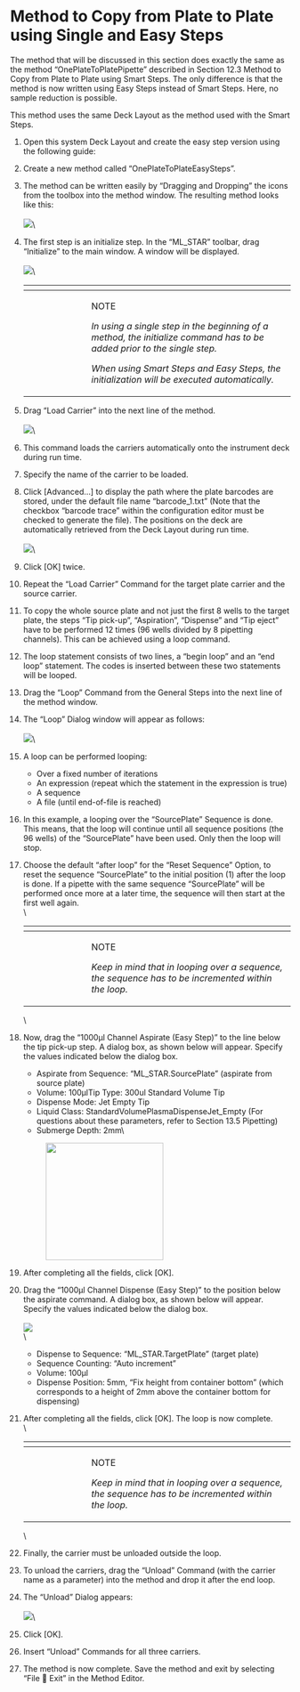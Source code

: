 # Method to Copy from Plate to Plate using Single and Easy Steps

The method that will be discussed in this section does exactly the same as the method “OnePlateToPlatePipette” described in Section 12.3 Method to Copy from Plate to Plate using Smart Steps. The only difference is that the method is now written using Easy Steps instead of Smart Steps. Here, no sample reduction is possible.

This method uses the same Deck Layout as the method used with the Smart Steps.

1. Open this system Deck Layout and create the easy step version using the following guide:
2. Create a new method called “OnePlateToPlateEasySteps”.
3. The method can be written easily by “Dragging and Dropping” the icons from the toolbox into the method window. The resulting method looks like this:\
   \
   ![](<../.gitbook/assets/image (53) (1) (1).png>)\

4.  The first step is an initialize step. In the “ML\_STAR” toolbar, drag “Initialize” to the main window. A window will be displayed.\
    \
    ![](<../.gitbook/assets/image (54) (1) (1).png>)\


    <table data-header-hidden><thead><tr><th width="98"></th><th></th></tr></thead><tbody><tr><td><img src="../.gitbook/assets/image (10) (1) (1) (1) (1) (1) (1) (1) (1) (1) (1) (1) (1) (1) (1) (1) (1).png" alt="" data-size="original"></td><td><p>NOTE</p><p><em>In using a single step in the beginning of a method, the initialize command has to be added prior to the single step.</em></p><p><em>When using Smart Steps and Easy Steps, the initialization will be executed automatically.</em></p></td></tr></tbody></table>
5. Drag “Load Carrier” into the next line of the method.\
   \
   ![](<../.gitbook/assets/image (55) (1) (1).png>)\

6. This command loads the carriers automatically onto the instrument deck during run time.
7. Specify the name of the carrier to be loaded.
8. Click \[Advanced…] to display the path where the plate barcodes are stored, under the default file name “barcode\_1.txt” (Note that the checkbox “barcode trace” within the configuration editor must be checked to generate the file). The positions on the deck are automatically retrieved from the Deck Layout during run time.\
   \
   ![](<../.gitbook/assets/image (56) (1) (1).png>)\

9. Click \[OK] twice.
10. Repeat the “Load Carrier” Command for the target plate carrier and the source carrier.
11. To copy the whole source plate and not just the first 8 wells to the target plate, the steps “Tip pick-up”, “Aspiration”, “Dispense” and “Tip eject” have to be performed 12 times (96 wells divided by 8 pipetting channels). This can be achieved using a loop command.
12. The loop statement consists of two lines, a “begin loop” and an “end loop” statement. The codes is inserted between these two statements will be looped.
13. Drag the “Loop” Command from the General Steps into the next line of the method window.
14. The “Loop” Dialog window will appear as follows:\
    \
    ![](<../.gitbook/assets/image (57) (1) (1).png>)\

15. A loop can be performed looping:
    * Over a fixed number of iterations
    * An expression (repeat which the statement in the expression is true)
    * A sequence
    * A file (until end-of-file is reached)
16. In this example, a looping over the “SourcePlate” Sequence is done. This means, that the loop will continue until all sequence positions (the 96 wells) of the “SourcePlate” have been used. Only then the loop will stop.
17. Choose the default “after loop” for the “Reset Sequence” Option, to reset the sequence “SourcePlate” to the initial position (1) after the loop is done. If a pipette with the same sequence “SourcePlate” will be performed once more at a later time, the sequence will then start at the first well again.\
    \


    <table data-header-hidden><thead><tr><th width="98"></th><th></th></tr></thead><tbody><tr><td><img src="../.gitbook/assets/image (10) (1) (1) (1) (1) (1) (1) (1) (1) (1) (1) (1) (1) (1) (1) (1) (1).png" alt="" data-size="original"></td><td><p>NOTE</p><p><em>Keep in mind that in looping over a sequence, the sequence has to be incremented within the loop.</em></p></td></tr></tbody></table>

    \

18. Now, drag the “1000μl Channel Aspirate (Easy Step)” to the line below the tip pick-up step. A dialog box, as shown below will appear. Specify the values indicated below the dialog box.

    * Aspirate from Sequence: “ML\_STAR.SourcePlate” (aspirate from source plate)
    * Volume: 100μlTip Type: 300ul Standard Volume Tip
    * Dispense Mode: Jet Empty Tip
    * Liquid Class: StandardVolumePlasmaDispenseJet\_Empty (For questions about these parameters, refer to Section 13.5 Pipetting)
    * Submerge Depth: 2mm\


    <figure><img src="../.gitbook/assets/image (58) (1) (1).png" alt="" width="211"><figcaption></figcaption></figure>
19. After completing all the fields, click \[OK].
20. Drag the “1000μl Channel Dispense (Easy Step)” to the position below the aspirate command. A dialog box, as shown below will appear. Specify the values indicated below the dialog box.\
    \
    ![](<../.gitbook/assets/image (59) (1) (1).png>)\
    \

    * Dispense to Sequence: “ML\_STAR.TargetPlate” (target plate)
    * Sequence Counting: “Auto increment”
    * Volume: 100μl
    * Dispense Position: 5mm, “Fix height from container bottom” (which corresponds to a height of 2mm above the container bottom for dispensing)
21. After completing all the fields, click \[OK]. The loop is now complete.\
    \


    <table data-header-hidden><thead><tr><th width="98"></th><th></th></tr></thead><tbody><tr><td><img src="../.gitbook/assets/image (10) (1) (1) (1) (1) (1) (1) (1) (1) (1) (1) (1) (1) (1) (1) (1) (1).png" alt="" data-size="original"></td><td><p>NOTE</p><p><em>Keep in mind that in looping over a sequence, the sequence has to be incremented within the loop.</em></p></td></tr></tbody></table>

    \

22. Finally, the carrier must be unloaded outside the loop.
23. To unload the carriers, drag the “Unload” Command (with the carrier name as a parameter) into the method and drop it after the end loop.
24. The “Unload” Dialog appears:\
    \
    ![](<../.gitbook/assets/image (61) (1) (1).png>)\

25. Click \[OK].
26. Insert “Unload” Commands for all three carriers.
27. The method is now complete. Save the method and exit by selecting “File  Exit” in the Method Editor.

